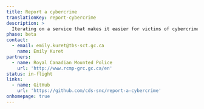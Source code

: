 ```yaml
---
title: Report a cybercrime
translationKey: report-cybercrime
description: >
  Iterating on a service that makes it easier for victims of cybercrime to report an incident and get guidance on what they can do to protect themselves.
phase: beta
contact:
  - email: emily.kuret@tbs-sct.gc.ca
    name: Emily Kuret
partners:
  - name: Royal Canadian Mounted Police
    url: 'http://www.rcmp-grc.gc.ca/en'
status: in-flight
links:
  - name: GitHub
    url: 'https://github.com/cds-snc/report-a-cybercrime'
onhomepage: true
---
```


